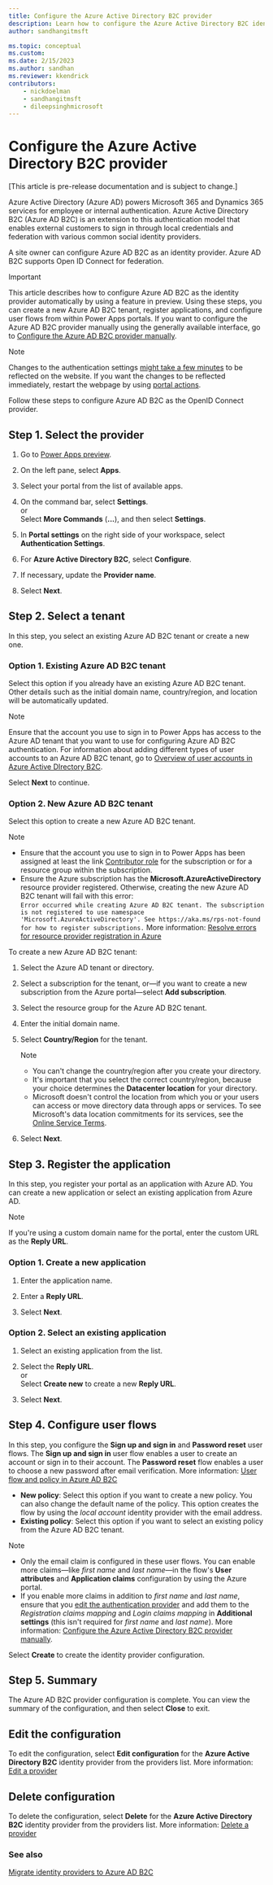 ```yaml
---
title: Configure the Azure Active Directory B2C provider
description: Learn how to configure the Azure Active Directory B2C identity provider for Power Pages.
author: sandhangitmsft

ms.topic: conceptual
ms.custom: 
ms.date: 2/15/2023
ms.author: sandhan
ms.reviewer: kkendrick
contributors:
    - nickdoelman
    - sandhangitmsft
    - dileepsinghmicrosoft
---
```


# Configure the Azure Active Directory B2C provider 

[This article is pre-release documentation and is subject to change.]

Azure Active Directory (Azure AD) powers Microsoft 365 and Dynamics 365 services for employee or internal authentication. Azure Active Directory B2C (Azure AD B2C) is an extension to this authentication model that enables external customers to sign in through local credentials and federation with various common social identity providers.

A site owner can configure Azure AD B2C as an identity provider. Azure AD B2C supports Open ID Connect for federation.

> [!IMPORTANT]
> This article describes how to configure Azure AD B2C as the identity provider automatically by using a feature in preview. Using these steps, you can create a new Azure AD B2C tenant, register applications, and configure user flows from within Power Apps portals. If you want to configure the Azure AD B2C provider manually using the generally available interface, go to [Configure the Azure AD B2C provider manually](/power-apps/maker/portals/configure/configure-azure-ad-b2c-provider-manual).

> [!NOTE]
> Changes to the authentication settings [might take a few minutes](/power-apps/maker/portals/admin/clear-server-side-cache) to be reflected on the website. If you want the changes to be reflected immediately, restart the webpage by using [portal actions](/power-apps/maker/portals/admin/admin-overview).

Follow these steps to configure Azure AD B2C as the OpenID Connect provider.

## Step 1. Select the provider

1. Go to [Power Apps preview](https://make.preview.powerapps.com).

1. On the left pane, select **Apps**.

1. Select your portal from the list of available apps.

1. On the command bar, select **Settings**.<br />or<br />Select **More Commands** (**...**), and then select **Settings**.

1. In **Portal settings** on the right side of your workspace, select **Authentication Settings**.

1. For **Azure Active Directory B2C**, select **Configure**.

1. If necessary, update the **Provider name**.

1. Select **Next**.

## Step 2. Select a tenant

In this step, you select an existing Azure AD B2C tenant or create a new one.

### Option 1. Existing Azure AD B2C tenant

Select this option if you already have an existing Azure AD B2C tenant. Other details such as the initial domain name, country/region, and location will be automatically updated.

> [!NOTE]
> Ensure that the account you use to sign in to Power Apps has access to the Azure AD tenant that you want to use for configuring Azure AD B2C authentication. For information about adding different types of user accounts to an Azure AD B2C tenant, go to [Overview of user accounts in Azure Active DIrectory B2C](/azure/active-directory-b2c/user-overview).

Select **Next** to continue.

### Option 2. New Azure AD B2C tenant

Select this option to create a new Azure AD B2C tenant.

> [!NOTE]
> - Ensure that the account you use to sign in to Power Apps has been assigned at least the link [Contributor role](/azure/role-based-access-control/built-in-roles) for the subscription or for a resource group within the subscription.
> - Ensure the Azure subscription has the **Microsoft.AzureActiveDirectory** resource provider registered. Otherwise, creating the new Azure AD B2C tenant will fail with this error:
> <br /> `Error occurred while creating Azure AD B2C tenant. The subscription is not registered to use namespace 'Microsoft.AzureActiveDirectory'. See https://aka.ms/rps-not-found for how to register subscriptions.` More information: [Resolve errors for resource provider registration in Azure](/azure/azure-resource-manager/templates/error-register-resource-provider) 

To create a new Azure AD B2C tenant:

1. Select the Azure AD tenant or directory.

1. Select a subscription for the tenant, or&mdash;if you want to create a new subscription from the Azure portal&mdash;select **Add subscription**.

1. Select the resource group for the Azure AD B2C tenant.

1. Enter the initial domain name.

1. Select **Country/Region** for the tenant.

    > [!NOTE]
    > - You can't change the country/region after you create your directory.
    > - It's important that you select the correct country/region, because your choice determines the **Datacenter location** for your directory.
    > - Microsoft doesn't control the location from which you or your users can access or move directory data through apps or services. To see Microsoft's data location commitments for its services, see the [Online Service Terms](https://go.microsoft.com/fwlink?linkid=2009014).

1. Select **Next**.

## Step 3. Register the application

In this step, you register your portal as an application with Azure AD. You can create a new application or select an existing application from Azure AD.

> [!NOTE]
> If you're using a custom domain name for the portal, enter the custom URL as the **Reply URL**.

### Option 1. Create a new application

1. Enter the application name.

1. Enter a **Reply URL**.

1. Select **Next**.

### Option 2. Select an existing application

1. Select an existing application from the list.

1. Select the **Reply URL**.<br />or<br />Select **Create new** to create a new **Reply URL**.

1. Select **Next**.

## Step 4. Configure user flows

In this step, you configure the **Sign up and sign in** and **Password reset** user flows. The **Sign up and sign in** user flow enables a user to create an account or sign in to their account. The **Password reset** flow enables a user to choose a new password after email verification. More information: [User flow and policy in Azure AD B2C](/azure/active-directory-b2c/user-flow-overview#user-flow-versions)

- **New policy**: Select this option if you want to create a new policy. You can also change the default name of the policy. This option creates the flow by using the *local account* identity provider with the email address.
- **Existing policy**: Select this option if you want to select an existing policy from the Azure AD B2C tenant.

> [!NOTE]
> - Only the email claim is configured in these user flows. You can enable more claims&mdash;like *first name* and *last name*&mdash;in the flow's **User attributes** and **Application claims** configuration by using the Azure portal. 
> - If you enable more claims in addition to *first name* and *last name*, ensure that you [edit the authentication provider](#edit-the-configuration) and add them to the *Registration claims mapping* and *Login claims mapping* in **Additional settings** (this isn't required for *first name* and *last name*). More information: [Configure the Azure Active Directory B2C provider manually](azure-ad-b2c-provider-manual.md#configure-the-azure-active-directory-b2c-provider-manually).

Select **Create** to create the identity provider configuration.

## Step 5. Summary

The Azure AD B2C provider configuration is complete. You can view the summary of the configuration, and then select **Close** to exit.

## Edit the configuration

To edit the configuration, select **Edit configuration** for the **Azure Active Directory B2C** identity provider from the providers list. More information: [Edit a provider](/power-apps/maker/portals/configure/use-simplified-authentication-configuration)

## Delete configuration

To delete the configuration, select **Delete** for the **Azure Active Directory B2C** identity provider from the providers list. More information: [Delete a provider](/power-apps/maker/portals/configure/use-simplified-authentication-configuration)

### See also

[Migrate identity providers to Azure AD B2C](migrate-identity-providers.md)
